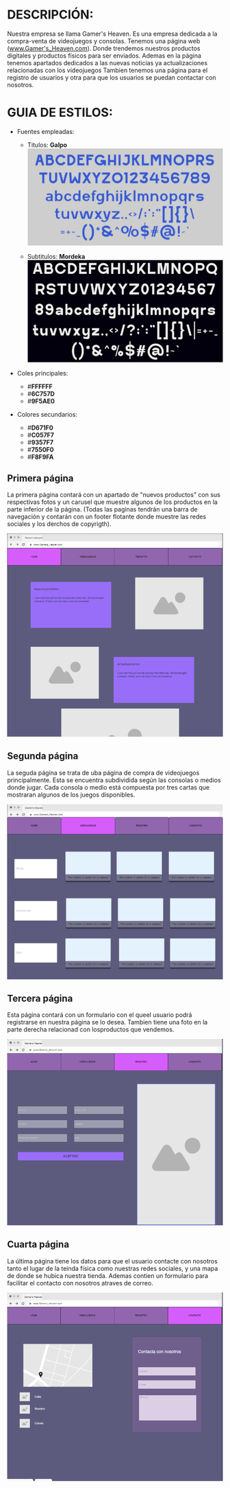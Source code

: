 # DESCRIPCIÓN:
Nuestra empresa se llama Gamer's Heaven. Es una empresa dedicada a la compra-venta de videojuegos y consolas. Tenemos una página web (www.Gamer's_Heaven.com).
Donde trendemos nuestros productos digitales y productos físicos para ser enviados. Ademas en la página tenemos apartados dedicados a las nuevas noticias ya actualizaciones relacionadas con los videojuegos
Tambien tenemos una página para el registro de usuarios y otra para que los usuarios se puedan contactar con nosotros.

# GUIA DE ESTILOS:
- Fuentes empleadas:
  - Titulos: **Galpo**
    ![EstiloGalpo](./assets/Bocetos/Galpo.png)
    
  - Subtitulos: **Mordeka**
     ![EstiloGalpo](./assets/Bocetos/Mordeka.png)
    
- Coles principales:
  - #**FFFFFF**
  - #**6C757D**
  - #**9F5AE0**
- Colores secundarios:
  - #**D671F0**
  - #**C057F7**
  - #**9357F7**
  - #**7550F0**
  - #**F8F9FA**
  
## Primera página
La primera página contará con un apartado de "nuevos productos" con sus respectivas fotos y un carusel que muestre algunos de los productos en la parte inferior de la página. (Todas las paginas tendrán una barra de navegación y contarán con un footer flotante donde muestre las redes sociales y los derchos de copyrigth).

![Primera página](./assets/Bocetos/Pagina%20cap%201.png)

## Segunda página
La seguda página se trata de uba página de compra de videojuegos principalmente. Esta se encuentra subdividida según las consolas o medios donde jugar. Cada consola o medio está compuesta por tres cartas que mostraran algunos de los juegos disponibles.

![Segunda página](./assets/Bocetos/Pagina%20cap%202.png)

## Tercera página
Esta página contará con un formulario con el queel usuario podrá registrarse en nuestra página se lo desea. Tambien tiene una foto en la parte derecha relacionad con losproductos que vendemos.

![Tercera página](./assets/Bocetos/pagina%20cap%203.png)

##  Cuarta página
La última página tiene los datos para que el usuario contacte con nosotros tanto el lugar de la teinda física como nuestras redes sociales, y una mapa de donde se hubica nuestra tienda.
Ademas contien un formulario para facilitar el contacto con nosotros atraves de correo.

![Cuarta página](./assets/Bocetos/pagina%20cap%204.png)




